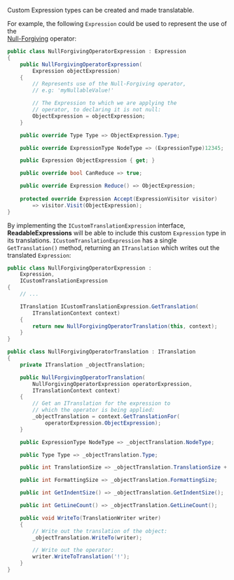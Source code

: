 Custom Expression types can be created and made translatable.

For example, the following `Expression` could be used to represent the use of the  
[Null-Forgiving](https://docs.microsoft.com/en-us/dotnet/csharp/language-reference/operators/null-forgiving) 
operator:

```cs
public class NullForgivingOperatorExpression : Expression
{
    public NullForgivingOperatorExpression(
        Expression objectExpression)
    {
        // Represents use of the Null-Forgiving operator, 
        // e.g: 'myNullableValue!'

        // The Expression to which we are applying the 
        // operator, to declaring it is not null:
        ObjectExpression = objectExpression;
    }

    public override Type Type => ObjectExpression.Type;

    public override ExpressionType NodeType => (ExpressionType)12345;

    public Expression ObjectExpression { get; }

    public override bool CanReduce => true;

    public override Expression Reduce() => ObjectExpression;
    
    protected override Expression Accept(ExpressionVisitor visitor)
        => visitor.Visit(ObjectExpression);
}
```

By implementing the `ICustomTranslationExpression` interface, **ReadableExpressions** will be able
to include this custom `Expression` type in its translations. `ICustomTranslationExpression` has a
single `GetTranslation()` method, returning an `ITranslation` which writes out the translated 
`Expression`:

```cs
public class NullForgivingOperatorExpression : 
    Expression,
    ICustomTranslationExpression
{
    // ...

    ITranslation ICustomTranslationExpression.GetTranslation(
        ITranslationContext context)
    {
        return new NullForgivingOperatorTranslation(this, context);
    }
}

public class NullForgivingOperatorTranslation : ITranslation
{
    private ITranslation _objectTranslation;

    public NullForgivingOperatorTranslation(
        NullForgivingOperatorExpression operatorExpression,
        ITranslationContext context)
    {
        // Get an ITranslation for the expression to 
        // which the operator is being applied:
        _objectTranslation = context.GetTranslationFor(
            operatorExpression.ObjectExpression);
    }

    public ExpressionType NodeType => _objectTranslation.NodeType;

    public Type Type => _objectTranslation.Type;

    public int TranslationSize => _objectTranslation.TranslationSize + 1;

    public int FormattingSize => _objectTranslation.FormattingSize;

    public int GetIndentSize() => _objectTranslation.GetIndentSize();

    public int GetLineCount() => _objectTranslation.GetLineCount();

    public void WriteTo(TranslationWriter writer)
    {
        // Write out the translation of the object:
        _objectTranslation.WriteTo(writer);

        // Write out the operator:
        writer.WriteToTranslation('!');
    }
}
```
